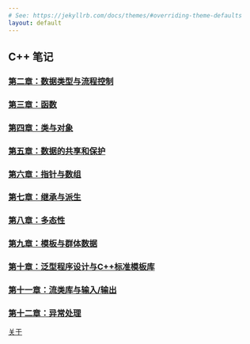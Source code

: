 ```yaml
---
# See: https://jekyllrb.com/docs/themes/#overriding-theme-defaults
layout: default
---
```


## C++ 笔记

### [第二章：数据类型与流程控制](Chapter02_DataType.html)

### [第三章：函数](Chapter03_Func.html)

### [第四章：类与对象](Chapter04_Class.html)

### [第五章：数据的共享和保护](Chapter05_zone.html)

### [第六章：指针与数组](Chapter06_pointer.html)

### [第七章：继承与派生](Chapter07_inherit.html)

### [第八章：多态性](Chapter08_polymorphism.html)

### [第九章：模板与群体数据](Chapter09_template.html)

### [第十章：泛型程序设计与C++标准模板库](Chapter10_standard.html)

### [第十一章：流类库与输入/输出](Chapter11_stream.html)

### [第十二章：异常处理](Chapter12_exception.html)

[关于](/about/about.html)
